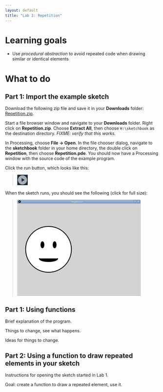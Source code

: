 ```yaml
---
layout: default
title: "Lab 2: Repetition"
---
```


# Learning goals

* Use *procedural abstraction* to avoid repeated code when drawing similar or identical elements

# What to do

## Part 1: Import the example sketch

Download the following zip file and save it in your **Downloads** folder: [Repetition.zip](Repetition.zip).

Start a file browser window and navigate to your **Downloads** folder.  Right click on **Repetition.zip**.  Choose **Extract All**, then choose `H:\sketchbook` as the destination directory.  *FIXME: verify that this works.*

In Processing, choose **File &rarr; Open**.  In the file chooser dialog, navigate to the **sketchbook** folder in your home directory, the double click on **Repetition**, then choose **Repetition.pde**.  You should now have a Processing window with the source code of the example program.

Click the run button, which looks like this:

> ![Run button](../img/runButton.png)

When the sketch runs, you should see the following (click for full size):

> <a href="../img/lab02/smiley.png"><img alt="Smiley face" style="width: 404px;" src="../img/lab02/smiley.png"></a>


## Part 1: Using functions



Brief explanation of the program.

Things to change, see what happens.

Ideas for things to change.

## Part 2: Using a function to draw repeated elements in your sketch

Instructions for opening the sketch started in Lab 1.

Goal: create a function to draw a repeated element, use it.
